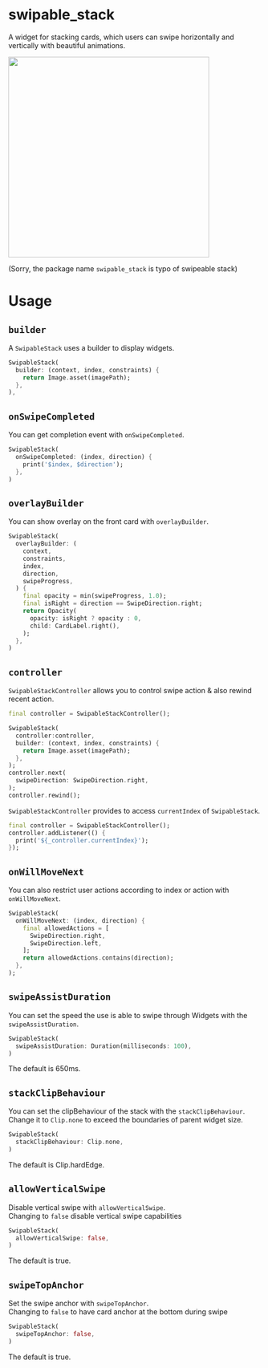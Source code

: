 # swipable_stack
A widget for stacking cards, which users can swipe horizontally and vertically with beautiful animations.

<img src='https://user-images.githubusercontent.com/19836917/109180799-9adbda80-77ce-11eb-88e0-dbd8ad50df7d.gif' width=400px>
 
(Sorry, the package name `swipable_stack` is typo of swipeable stack)
 
# Usage
## `builder`
A `SwipableStack` uses a builder to display widgets.
```dart
SwipableStack(
  builder: (context, index, constraints) {
    return Image.asset(imagePath);
  },
),
```
## `onSwipeCompleted`
You can get completion event with `onSwipeCompleted`.
```dart
SwipableStack(
  onSwipeCompleted: (index, direction) {
    print('$index, $direction');
  },
)
```

## `overlayBuilder`
You can show overlay on the front card with `overlayBuilder`.
```dart
SwipableStack(
  overlayBuilder: (
    context,
    constraints,
    index,
    direction,
    swipeProgress,
  ) {
    final opacity = min(swipeProgress, 1.0);
    final isRight = direction == SwipeDirection.right;
    return Opacity(
      opacity: isRight ? opacity : 0,
      child: CardLabel.right(),
    );
  },
)
```

## `controller`
`SwipableStackController` allows you to control swipe action & also rewind recent action.
 
```dart
final controller = SwipableStackController();

SwipableStack(
  controller:controller,
  builder: (context, index, constraints) {
    return Image.asset(imagePath);
  },
);
controller.next(
  swipeDirection: SwipeDirection.right,
);
controller.rewind();
```

`SwipableStackController` provides to access `currentIndex` of `SwipableStack`.
```dart
final controller = SwipableStackController();
controller.addListener(() {
  print('${_controller.currentIndex}');
});
```

## `onWillMoveNext`
You can also restrict user actions according to index or action with `onWillMoveNext`.
```dart
SwipableStack(
  onWillMoveNext: (index, direction) {
    final allowedActions = [
      SwipeDirection.right,
      SwipeDirection.left,
    ];
    return allowedActions.contains(direction);
  },
);
```

## `swipeAssistDuration`

You can set the speed the use is able to swipe through Widgets with the `swipeAssistDuration`.

```dart
SwipableStack(
  swipeAssistDuration: Duration(milliseconds: 100),
)
```

The default is 650ms.

## `stackClipBehaviour`

You can set the clipBehaviour of the stack with the `stackClipBehaviour`.  
Change it to `Clip.none` to exceed the boundaries of parent widget size.

```dart
SwipableStack(
  stackClipBehaviour: Clip.none,
)
```

The default is Clip.hardEdge.


## `allowVerticalSwipe`

Disable vertical swipe with `allowVerticalSwipe`.  
Changing to `false` disable vertical swipe capabilities

```dart
SwipableStack(
  allowVerticalSwipe: false,
)
```

The default is true.

## `swipeTopAnchor`

Set the swipe anchor with `swipeTopAnchor`.  
Changing to `false` to have card anchor at the bottom during swipe

```dart
SwipableStack(
  swipeTopAnchor: false,
)
```

The default is true.



